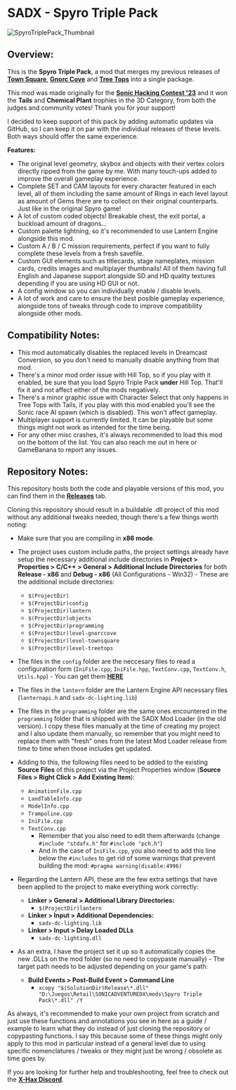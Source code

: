 # SADX - Spyro Triple Pack

![SpyroTriplePack_Thumbnail](https://pbs.twimg.com/media/F8lsQ5HXgAAuDEG?format=jpg&name=large)

## Overview:

This is the **Spyro Triple Pack**, a mod that merges my previous releases of [**Town Square**](https://gamebanana.com/mods/414887), [**Gnorc Cove**](https://gamebanana.com/mods/433998) and [**Tree Tops**](https://gamebanana.com/mods/467594) into a single package.

This mod was made originally for the [**Sonic Hacking Contest '23**](https://x.com/Jesus_97_MC/status/1718780614709506364?s=20) and it won the **Tails** and **Chemical Plant** trophies in the 3D Category, from both the judges and community votes! Thank you for your support!

I decided to keep support of this pack by adding automatic updates via GitHub, so I can keep it on par with the individual releases of these levels. Both ways should offer the same experience.

**Features:**
* The original level geometry, skybox and objects with their vertex colors directly ripped from the game by me. With many touch-ups added to improve the overall gameplay experience.
* Complete SET and CAM layouts for every character featured in each level, all of them including the same amount of Rings in each level layout as amount of Gems there are to collect on their original counterparts. Just like in the original Spyro game!
* A lot of custom coded objects! Breakable chest, the exit portal, a buckload amount of dragons...
* Custom palette lightning, so it's recommended to use Lantern Engine alongside this mod.
* Custom A / B / C mission requirements, perfect if you want to fully complete these levels from a fresh savefile.
* Custom GUI elements such as titlecards, stage nameplates, mission cards, credits images and multiplayer thumbnails! All of them having full English and Japanese support alongside SD and HD quality textures depending if you are using HD GUI or not.
* A config window so you can individually enable / disable levels.
* A lot of work and care to ensure the best posible gameplay experience, alongside tons of tweaks through code to improve compatibility alongside other mods.

## Compatibility Notes:
* This mod automatically disables the replaced levels in Dreamcast Conversion, so you don't need to manually disable anything from that mod.
* There's a minor mod order issue with Hill Top, so if you play with it enabled, be sure that you load Spyro Triple Pack **under** Hill Top. That'll fix it and not affect either of the mods negatively.
* There's a minor graphic issue with Character Select that only happens in Tree Tops with Tails, if you play with this mod enabled you'll see the Sonic race AI spawn (which is disabled). This won't affect gameplay.
* Multiplayer support is currently limited. It can be playable but some things might not work as intended for the time being.
* For any other misc crashes, it's always recommended to load this mod on the bottom of the list. You can also reach me out in here or GameBanana to report any issues.

## Repository Notes:

This repository hosts both the code and playable versions of this mod, you can find them in the [**Releases**](https://github.com/Jesus-PK/SADX-SpyroTriplePack/releases) tab.

Cloning this repository should result in a buildable .dll project of this mod without any additional tweaks needed, though there's a few things worth noting:

* Make sure that you are compiling in **x86 mode**.
* The project uses custom include paths, the project settings already have setup the necessary additional include directories in **Project > Properties > C/C++ > General > Additional Include Directories** for both **Release - x86** and **Debug - x86** (All Configurations - Win32) - These are the additional include directories:

  * `$(ProjectDir)`
  * `$(ProjectDir)config`
  * `$(ProjectDir)lantern`
  * `$(ProjectDir)objects`
  * `$(ProjectDir)programming`
  * `$(ProjectDir)level-gnorccove`
  * `$(ProjectDir)level-townsquare`
  * `$(ProjectDir)level-treetops`

* The files in the `config` folder are the neccesary files to read a configuration form (`IniFile.cpp`, `IniFile.hpp`, `TextConv.cpp`, `TextConv.h`, `Utils.hpp`) - You can get them [**HERE**](https://github.com/sonicretro/mod-loader-common/tree/master/ModLoaderCommon)

* The files in the `lantern` folder are the Lantern Engine API necessary files (`lanternapi.h` and `sadx-dc-lighting.lib`)

* The files in the `programming` folder are the same ones encountered in the `programming` folder that is shipped with the SADX Mod Loader (in the old version). I copy these files manually at the time of creating my project and I also update them manually, so remember that you might need to replace them with "fresh" ones from the latest Mod Loader release from time to time when those includes get updated.

* Adding to this, the following files need to be added to the existing **Source Files** of this project via the Project Properties window (**Source Files > Right Click > Add Existing Item**):
  * `AnimationFile.cpp`
  * `LandTableInfo.cpp`
  * `ModelInfo.cpp`
  * `Trampoline.cpp`
  * `IniFile.cpp`
  * `TextConv.cpp`
    * Remember that you also need to edit them afterwards (change `#include "stdafx.h"` for `#include "pch.h"`)
    * And in the case of `IniFile.cpp`, you also need to add this line below the `#includes` to get rid of some warnings that prevent building the mod: `#pragma warning(disable:4996)`

* Regarding the Lantern API, these are the few extra settings that have been applied to the project to make everything work correctly:
  * **Linker > General > Additional Library Directories:**
    * `$(ProjectDir)lantern`
  * **Linker > Input > Additional Dependencies:**
    * `sadx-dc-lighting.lib`
  * **Linker > Input > Delay Loaded DLLs**
    * `sadx-dc-lighting.dll`

* As an extra, I have the project set it up so it automatically copies the new .DLLs on the mod folder (so no need to copypaste manually) - The target path needs to be adjusted depending on your game's path:
  * **Build Events > Post-Build Event > Command Line**
    * `xcopy "$(SolutionDir)Release\*.dll" "D:\Juegos\Retail\SONICADVENTUREDX\mods\Spyro Triple Pack\*.dll" /Y`

As always, it's recommended to make your own project from scratch and just use these functions and annotations you see in here as a guide / example to learn what they do instead of just cloning the repository or copypasting functions. I say this because some of these things might only apply to this mod in particular instead of a general level due to using specific nomenclatures / tweaks or they might just be wrong / obsolete as time goes by.

If you are looking for further help and troubleshooting, feel free to check out the [**X-Hax Discord**](https://discord.gg/gqJCF47).
